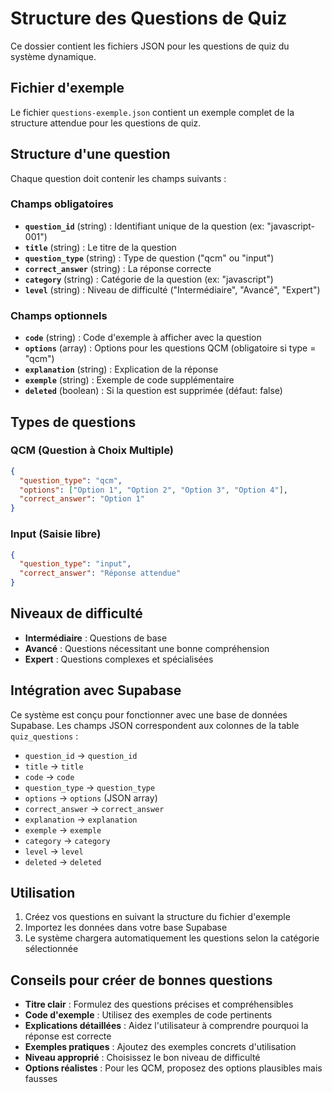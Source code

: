 # Structure des Questions de Quiz

Ce dossier contient les fichiers JSON pour les questions de quiz du système dynamique.

## Fichier d'exemple

Le fichier `questions-exemple.json` contient un exemple complet de la structure attendue pour les questions de quiz.

## Structure d'une question

Chaque question doit contenir les champs suivants :

### Champs obligatoires

- **`question_id`** (string) : Identifiant unique de la question (ex: "javascript-001")
- **`title`** (string) : Le titre de la question
- **`question_type`** (string) : Type de question ("qcm" ou "input")
- **`correct_answer`** (string) : La réponse correcte
- **`category`** (string) : Catégorie de la question (ex: "javascript")
- **`level`** (string) : Niveau de difficulté ("Intermédiaire", "Avancé", "Expert")

### Champs optionnels

- **`code`** (string) : Code d'exemple à afficher avec la question
- **`options`** (array) : Options pour les questions QCM (obligatoire si type = "qcm")
- **`explanation`** (string) : Explication de la réponse
- **`exemple`** (string) : Exemple de code supplémentaire
- **`deleted`** (boolean) : Si la question est supprimée (défaut: false)

## Types de questions

### QCM (Question à Choix Multiple)

```json
{
  "question_type": "qcm",
  "options": ["Option 1", "Option 2", "Option 3", "Option 4"],
  "correct_answer": "Option 1"
}
```

### Input (Saisie libre)

```json
{
  "question_type": "input",
  "correct_answer": "Réponse attendue"
}
```

## Niveaux de difficulté

- **Intermédiaire** : Questions de base
- **Avancé** : Questions nécessitant une bonne compréhension
- **Expert** : Questions complexes et spécialisées

## Intégration avec Supabase

Ce système est conçu pour fonctionner avec une base de données Supabase. Les champs JSON correspondent aux colonnes de la table `quiz_questions` :

- `question_id` → `question_id`
- `title` → `title`
- `code` → `code`
- `question_type` → `question_type`
- `options` → `options` (JSON array)
- `correct_answer` → `correct_answer`
- `explanation` → `explanation`
- `exemple` → `exemple`
- `category` → `category`
- `level` → `level`
- `deleted` → `deleted`

## Utilisation

1. Créez vos questions en suivant la structure du fichier d'exemple
2. Importez les données dans votre base Supabase
3. Le système chargera automatiquement les questions selon la catégorie sélectionnée

## Conseils pour créer de bonnes questions

- **Titre clair** : Formulez des questions précises et compréhensibles
- **Code d'exemple** : Utilisez des exemples de code pertinents
- **Explications détaillées** : Aidez l'utilisateur à comprendre pourquoi la réponse est correcte
- **Exemples pratiques** : Ajoutez des exemples concrets d'utilisation
- **Niveau approprié** : Choisissez le bon niveau de difficulté
- **Options réalistes** : Pour les QCM, proposez des options plausibles mais fausses

